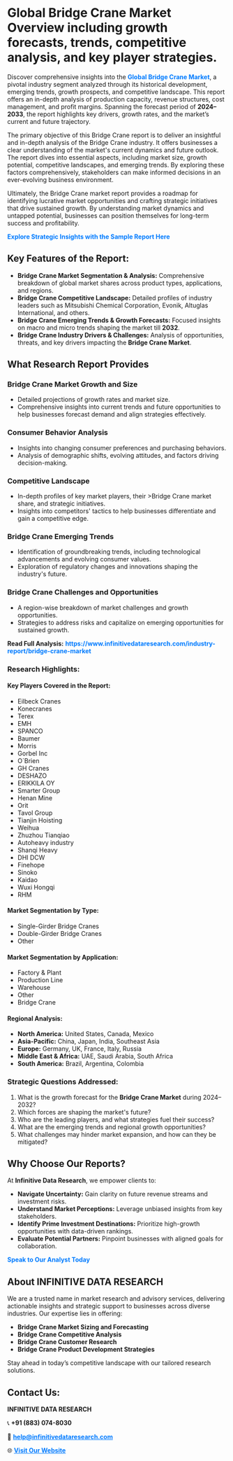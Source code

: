 <h1>Global Bridge Crane Market Overview including growth forecasts, trends, competitive analysis, and key player strategies.</h1>
<p>
Discover comprehensive insights into the 
<a href="https://www.infinitivedataresearch.com/industry-report/bridge-crane-market" rel="dofollow" style="color: #007BFF; text-decoration: none;"><strong>Global Bridge Crane Market</strong></a>, a pivotal industry segment analyzed through its historical development, emerging trends, growth prospects, and competitive landscape. This report offers an in-depth analysis of production capacity, revenue structures, cost management, and profit margins. Spanning the forecast period of <strong>2024–2033</strong>, the report highlights key drivers, growth rates, and the market’s current and future trajectory.
</p>
<p>
The primary objective of this Bridge Crane report is to deliver an insightful and in-depth analysis of the Bridge Crane industry. It offers businesses a clear understanding of the market's current dynamics and future outlook. The report dives into essential aspects, including market size, growth potential, competitive landscapes, and emerging trends. By exploring these factors comprehensively, stakeholders can make informed decisions in an ever-evolving business environment.
</p>
<p>
Ultimately, the Bridge Crane market report provides a roadmap for identifying lucrative market opportunities and crafting strategic initiatives that drive sustained growth. By understanding market dynamics and untapped potential, businesses can position themselves for long-term success and profitability.
</p>
<p>
<a href="https://www.infinitivedataresearch.com/request-sample/reportId=103836" style="color: #007BFF; text-decoration: none;"><strong>Explore Strategic Insights with the Sample Report Here</strong></a>
</p>

<h2>Key Features of the Report:</h2>
<ul>
<li><strong>Bridge Crane Market Segmentation & Analysis:</strong> Comprehensive breakdown of global market shares across product types, applications, and regions.</li>
<li><strong>Bridge Crane Competitive Landscape:</strong> Detailed profiles of industry leaders such as Mitsubishi Chemical Corporation, Evonik, Altuglas International, and others.</li>
<li><strong>Bridge Crane Emerging Trends & Growth Forecasts:</strong> Focused insights on macro and micro trends shaping the market till <strong>2032</strong>.</li>
<li><strong>Bridge Crane Industry Drivers & Challenges:</strong> Analysis of opportunities, threats, and key drivers impacting the <strong>Bridge Crane Market</strong>.</li>
</ul>

<h2>What Research Report Provides</h2>
<h3>Bridge Crane Market Growth and Size</h3>
<ul>
<li>Detailed projections of growth rates and market size.</li>
<li>Comprehensive insights into current trends and future opportunities to help businesses forecast demand and align strategies effectively.</li>
</ul>

<h3>Consumer Behavior Analysis</h3>
<ul>
<li>Insights into changing consumer preferences and purchasing behaviors.</li>
<li>Analysis of demographic shifts, evolving attitudes, and factors driving decision-making.</li>
</ul>

<h3>Competitive Landscape</h3>
<ul>
<li>In-depth profiles of key market players, their >Bridge Crane market share, and strategic initiatives.</li>
<li>Insights into competitors' tactics to help businesses differentiate and gain a competitive edge.</li>
</ul>

<h3>Bridge Crane Emerging Trends</h3>
<ul>
<li>Identification of groundbreaking trends, including technological advancements and evolving consumer values.</li>
<li>Exploration of regulatory changes and innovations shaping the industry's future.</li>
</ul>

<h3>Bridge Crane Challenges and Opportunities</h3>
<ul>
<li>A region-wise breakdown of market challenges and growth opportunities.</li>
<li>Strategies to address risks and capitalize on emerging opportunities for sustained growth.</li>
</ul>
<p><strong>Read Full Analysis:</strong> <a href="https://www.infinitivedataresearch.com/industry-report/bridge-crane-market" rel="dofollow" style="color: #007BFF; text-decoration: none;"><strong>https://www.infinitivedataresearch.com/industry-report/bridge-crane-market</strong></a></p>
<h3>Research Highlights:</h3>
<h4>Key Players Covered in the Report:</h4>
<ul><li>Eilbeck Cranes</li><li>Konecranes</li><li>Terex</li><li>EMH</li><li>SPANCO</li><li>Baumer</li><li>Morris</li><li>Gorbel Inc</li><li>O`Brien</li><li>GH Cranes</li><li>DESHAZO</li><li>ERIKKILA OY</li><li>Smarter Group</li><li>Henan Mine</li><li>Orit</li><li>Tavol Group</li><li>Tianjin Hoisting</li><li>Weihua</li><li>Zhuzhou Tianqiao</li><li>Autoheavy industry</li><li>Shanqi Heavy</li><li>DHI DCW</li><li>Finehope</li><li>Sinoko</li><li>Kaidao</li><li>Wuxi Hongqi</li><li>RHM</li></ul>
<h4>Market Segmentation by Type:</h4>
<ul><li>Single-Girder Bridge Cranes</li><li>Double-Girder Bridge Cranes</li><li>Other</li></ul>
<h4>Market Segmentation by Application:</h4>
<ul><li>Factory &amp; Plant</li><li>Production Line</li><li>Warehouse</li><li>Other</li><li>Bridge Crane</li></ul>

<h4>Regional Analysis:</h4>
<ul>
<li><strong>North America:</strong> United States, Canada, Mexico</li>
<li><strong>Asia-Pacific:</strong> China, Japan, India, Southeast Asia</li>
<li><strong>Europe:</strong> Germany, UK, France, Italy, Russia</li>
<li><strong>Middle East & Africa:</strong> UAE, Saudi Arabia, South Africa</li>
<li><strong>South America:</strong> Brazil, Argentina, Colombia</li>
</ul>

<h3>Strategic Questions Addressed:</h3>
<ol>
<li>What is the growth forecast for the <strong>Bridge Crane Market</strong> during 2024–2032?</li>
<li>Which forces are shaping the market's future?</li>
<li>Who are the leading players, and what strategies fuel their success?</li>
<li>What are the emerging trends and regional growth opportunities?</li>
<li>What challenges may hinder market expansion, and how can they be mitigated?</li>
</ol>

<h2>Why Choose Our Reports?</h2>
<p>At <strong>Infinitive Data Research</strong>, we empower clients to:</p>
<ul>
<li><strong>Navigate Uncertainty:</strong> Gain clarity on future revenue streams and investment risks.</li>
<li><strong>Understand Market Perceptions:</strong> Leverage unbiased insights from key stakeholders.</li>
<li><strong>Identify Prime Investment Destinations:</strong> Prioritize high-growth opportunities with data-driven rankings.</li>
<li><strong>Evaluate Potential Partners:</strong> Pinpoint businesses with aligned goals for collaboration.</li>
</ul>
<p><a href="https://www.infinitivedataresearch.com/industry-report/bridge-crane-market" rel="dofollow" style="color: #007BFF; text-decoration: none;"><strong>Speak to Our Analyst Today</strong></a></p>

<h2>About INFINITIVE DATA RESEARCH</h2>
<p>We are a trusted name in market research and advisory services, delivering actionable insights and strategic support to businesses across diverse industries. Our expertise lies in offering:</p>
<ul>
<li><strong>Bridge Crane Market Sizing and Forecasting</strong></li>
<li><strong>Bridge Crane Competitive Analysis</strong></li>
<li><strong>Bridge Crane Customer Research</strong></li>
<li><strong>Bridge Crane Product Development Strategies</strong></li>
</ul>
<p>Stay ahead in today’s competitive landscape with our tailored research solutions.</p>

<h2>Contact Us:</h2>
<p><strong>INFINITIVE DATA RESEARCH</strong></p>
<p>📞 <strong>+91 (883) 074-8030</strong></p>
<p>📧 <strong><a href="mailto:help@infinitivedataresearch.com" style="color: #007BFF;">help@infinitivedataresearch.com</a></strong></p>
<p>🌐 <strong><a href="https://www.infinitivedataresearch.com" rel="dofollow" style="color: #007BFF;">Visit Our Website</a></strong></p>